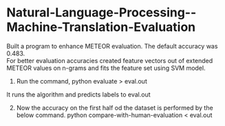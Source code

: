 # Natural-Language-Processing--Machine-Translation-Evaluation
Built a program to enhance METEOR evaluation. The default accuracy was 0.483.  
For better evaluation accuracies created feature vectors out of extended METEOR values on n-grams and fits the feature set using SVM model.



1. Run the command, 
python evaluate > eval.out

It runs the algorithm and predicts labels to eval.out

2. Now the accuracy on the first half od the dataset is performed by the below command. 
python compare-with-human-evaluation  < eval.out
